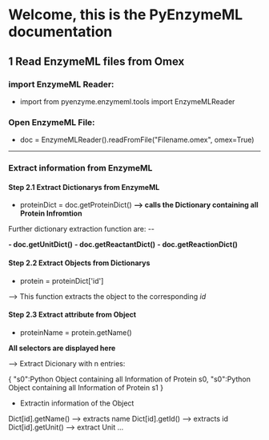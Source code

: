 # Welcome, this is the PyEnzymeML documentation

## 1 Read EnzymeML files from Omex

### import EnzymeML Reader:

- import from pyenzyme.enzymeml.tools import EnzymeMLReader 

### Open EnzymeML File:

- doc = EnzymeMLReader().readFromFile("Filename.omex", omex=True)

---

### Extract information from EnzymeML

#### Step 2.1 Extract Dictionarys from EnzymeML

- proteinDict = doc.getProteinDict() **--> calls the Dictionary containing all Protein Infromtion**

Further dictionary extraction function are: --

**- doc.getUnitDict()**
**- doc.getReactantDict()**
**- doc.getReactionDict()**

#### Step 2.2 Extract Objects from Dictionarys

- protein = proteinDict['id']

--> This function extracts the object to the corresponding *id*

#### Step 2.3 Extract attribute from Object

- proteinName = protein.getName()

**All selectors are displayed here** 


 


--> Extract Dicionary with n entries:

{
    "s0":Python Object containing all Information of Protein s0,
    "s0":Python Object containing all Information of Protein s1
}

- Extractin information of the Object

Dict[id].getName() --> extracts name
Dict[id].getId() --> extracts id
Dict[id].getUnit() --> extract Unit
...




